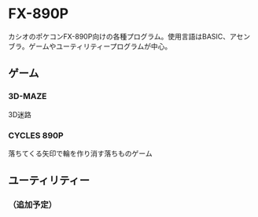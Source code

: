 # FX-890P

カシオのポケコンFX-890P向けの各種プログラム。使用言語はBASIC、アセンブラ。ゲームやユーティリティープログラムが中心。

## ゲーム

### 3D-MAZE

3D迷路

### CYCLES 890P

落ちてくる矢印で輪を作り消す落ちものゲーム

## ユーティリティー

### （追加予定）
